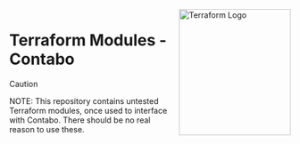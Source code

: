 <img src="https://static-00.iconduck.com/assets.00/terraform-icon-1803x2048-hodrzd3t.png" alt="Terraform Logo" align="right" height="227" width="200"/>

# Terraform Modules - Contabo

> [!CAUTION]
> NOTE: This repository contains untested Terraform modules, once used to interface with Contabo. There should be no real reason to use these.
